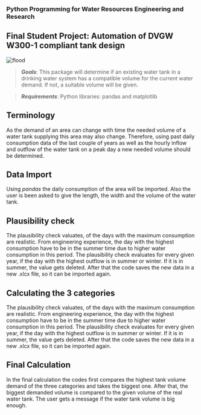 ### Python Programming for Water Resources Engineering and Research

## Final Student Project: Automation of DVGW W300-1 compliant tank design

![flood](https://www.stuttgart.de/leben/umwelt/wasser/trinkwasser.php.media/274485/ausschnitt-hochbehaelter.jpg.scaled/932464ec1764f8644c24b343c4cd7baf.jpg)

>   ***Goals***: This package will determine if an existing water tank in a drinking water system has a compatible volume for the current water demand.
> If not, a suitable volume will be given.

>   ***Requirements***: Python libraries: pandas and matplotlib 

## Terminology
As the demand of an area can change with time the needed volume of a water 
tank supplying this area may also change. Therefore, using past daily consumption 
data of the last couple of years as well as the hourly inflow and outflow of the 
water tank on a peak day a new needed volume should be determined.

## Data Import
Using *pandas* the daily consumption of the area will be imported.
Also the user is been asked to give the length, the width and the volume of the water tank.

## Plausibility check
The plausibility check valuates, of the days with the maximum consumption are realistic. From engineering experience, the day with the highest consumption have to be in the summer time due to higher water consumption in this period. The plausibility check evaluates for every given year, if the day with the highest outflow is in summer or winter. If it is in summer, the value gets deleted. After that the code saves the new data in a new .xlcx file, so it can be imported again.


## Calculating the 3 categories
The plausibility check valuates, of the days with the maximum consumption are realistic. From engineering experience, the day with the highest consumption have to be in the summer time due to higher water consumption in this period. The plausibility check evaluates for every given year, if the day with the highest outflow is in summer or winter. If it is in summer, the value gets deleted. After that the code saves the new data in a new .xlcx file, so it can be imported again.


## Final Calculation
In the final calculation the codes first compares the highest tank volume demand of the three categories and takes the biggest one. After that, the biggest demanded volume is compared to the given volume of the real water tank. The user gets a message if the water tank volume is big enough.
